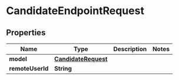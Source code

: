 

# CandidateEndpointRequest


## Properties

Name | Type | Description | Notes
------------ | ------------- | ------------- | -------------
**model** | [**CandidateRequest**](CandidateRequest.md) |  | 
**remoteUserId** | **String** |  | 



